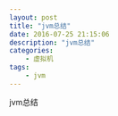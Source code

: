 ```yaml
---
layout: post
title: "jvm总结"
date: 2016-07-25 21:15:06 
description: "jvm总结"
categories: 
    - 虚拟机
tags:
    - jvm
---
```


jvm总结

<!--more-->


